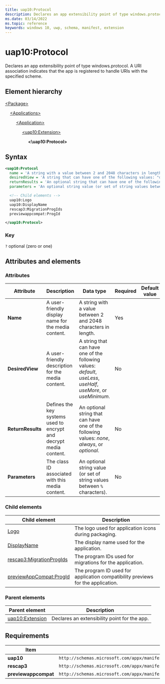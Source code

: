 ```yaml
---
title: uap10:Protocol
description: Declares an app extensibility point of type windows.protocol. A URI association indicates that the app is registered to handle URIs with the specified scheme.
ms.date: 03/14/2022
ms.topic: reference
keywords: windows 10, uwp, schema, manifest, extension 
---
```


# uap10:Protocol

Declares an app extensibility point of type windows.protocol. A URI association indicates that the app is registered to handle URIs with the specified scheme.

## Element hierarchy

[\<Package\>](element-package.md)

&nbsp;&nbsp;&nbsp;&nbsp;[\<Applications\>](element-applications.md)

&nbsp;&nbsp;&nbsp;&nbsp; &nbsp;&nbsp;&nbsp;&nbsp;[\<Application\>](element-application.md)

&nbsp;&nbsp;&nbsp;&nbsp; &nbsp;&nbsp;&nbsp;&nbsp; &nbsp;&nbsp;&nbsp;&nbsp;[\<uap10:Extension\>](element-uap10-extension.md)

&nbsp;&nbsp;&nbsp;&nbsp; &nbsp;&nbsp;&nbsp;&nbsp; &nbsp;&nbsp;&nbsp;&nbsp; &nbsp;&nbsp;&nbsp;&nbsp;**<\uap10:Protocol\>**

## Syntax

```xml
<uap10:Protocol
  name = 'A string with a value between 2 and 2048 characters in length.'
  desiredView = 'A string that can have one of the following values: "default", "useLess", "useHalf", "useMore", or "useMinimum".'
  returnResults = 'An optional string that can have one of the following values: "none", "always", or "optional".'
  parameters = 'An optional string value (or set of string values between "%" characters).' >

  <!-- Child elements -->
  uap10:Logo
  uap10:DisplayName
  rescap3:MigrationProgIds
  previewappcompat:ProgId

</uap10:Protocol>
```

### Key

`?` optional (zero or one)

## Attributes and elements

### Attributes

| Attribute | Description | Data type | Required | Default value |
|-|-|-|-|-|
| **Name** | A user-friendly display name for the media content. | A string with a value between 2 and 2048 characters in length. | Yes |  |
| **DesiredView** | A user-friendly description for the media content. | A string that can have one of the following values: *default*, *useLess*, *useHalf*, *useMore*, or *useMinimum*. | No |  |
| **ReturnResults** | Defines the key systems used to encrypt and decrypt media content. | An optional string that can have one of the following values: *none*, *always*, or *optional*. | No |  |
| **Parameters** | The class ID associated with this media content. | An optional string value (or set of string values between `%` characters). | No |  |

### Child elements

| Child element | Description |
|---------------|-------------|
| [Logo](element-uap10-logo.md) | The logo used for application icons during packaging. |
| [DisplayName](element-uap10-displayname.md) | The display name used for the application. |
| [rescap3:MigrationProgIds](element-rescap3-migrationprogids.md) | The program IDs used for migrations for the application.
| [previewAppCompat:ProgId](element-previewappcompat-progid.md) | The program ID used for application compatibility previews for the application.

### Parent elements

| Parent element | Description |
|-|-|
| [uap10:Extension](element-uap10-extension.md) | Declares an extensibility point for the app. |

## Requirements

| Item | Value |
|--|--|
| **uap10** | `http://schemas.microsoft.com/appx/manifest/uap/windows10/10` |
| **rescap3** | `http://schemas.microsoft.com/appx/manifest/foundation/windows10/restrictedcapabilities/3` |
| **previewappcompat** | `http://schemas.microsoft.com/appx/manifest/preview/windows10/msixappcompatsupport/3` |

